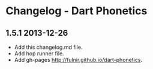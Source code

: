 # Changelog - Dart Phonetics

## 1.5.1 2013-12-26

* Add this changelog.md file.
* Add hop runner file.
* Add gh-pages http://fulnir.github.io/dart-phonetics.
